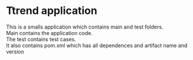 # Ttrend application

This is a smalls application which contains main and test folders.  
Main contains the application code.  
The test contains test cases.  
It also contains pom.xml which has all dependences and artifact name and version

